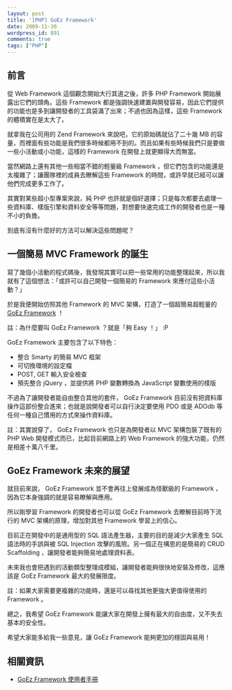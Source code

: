 ```yaml
---
layout: post
title: '[PHP] GoEz Framework'
date: 2009-11-30
wordpress_id: 891
comments: true
tags: ["PHP"]
---
```


## 前言

從 Web Framework 這個觀念開始大行其道之後，許多 PHP Framework 開始展露出它們的頭角。這些 Framework 都是強調快速建置與開發容易，因此它們提供的功能也是多到讓開發者的工具袋滿了出來；不過也因為這樣，這些 Framework 的體積實在是太大了。

就拿我在公司用的 Zend Framework 來說吧，它的原始碼就佔了二十幾 MB 的容量，而裡面有些功能是我們很多時候都用不到的。而且如果有些時候我們只是要做一些小活動或小功能，這樣的 Framework 在開發上就更顯得大而無當。

當然網路上還有其他一些相當不錯的輕量級 Framework ，但它們包含的功能還是太複雜了；讓團隊裡的成員去瞭解這些 Framework 的時間，或許早就已經可以讓他們完成更多工作了。

其實對某些超小型專案來說，純 PHP 也許就是個好選擇；只是每次都要去處理一些資料庫、樣版引擎和資料安全等等問題，對想要快速完成工作的開發者也是一種不小的負擔。

到底有沒有什麼好的方法可以解決這些問題呢？

<!--more-->

## 一個簡易 MVC Framework 的誕生

寫了幾個小活動的程式碼後，我發現其實可以把一些常用的功能整理起來，所以我就有了這個想法：「或許可以自己開發一個簡易的 Framework 來應付這些小活動？」

於是我便開始仿照其他 Framework 的 MVC 架構，打造了一個超簡易超輕量的 [GoEz Framework](http://code.google.com/p/goezframework/) ！

註：為什麼要叫 GoEz Framework ？就是「夠 Easy ！」 :P

GoEz Framework 主要包含了以下特色：

* 整合 Smarty 的簡易 MVC 框架
* 可切換環境的設定檔
* POST, GET 輸入安全檢查
* 預先整合 jQuery ，並提供將 PHP 變數轉換為 JavaScript 變數使用的樣版 


不過為了讓開發者能自由整合其他的套件， GoEz Framework 目前沒有把資料庫操作這部份整合進來；也就是說開發者可以自行決定要使用 PDO 或是 ADOdb 等任何一種自己慣用的方式來操作資料庫。

註：其實說穿了， GoEz Framework 也只是為開發者以 MVC 架構包裝了既有的 PHP Web 開發模式而已，比起目前網路上的 Web Framework 的強大功能，仍然是相差十萬八千里。

## GoEz Framework 未來的展望

就目前來說， GoEz Framework 並不會再往上發展成為怪獸級的 Framework ，因為它本身強調的就是容易瞭解與應用。

所以剛學習 Framework 的開發者也可以從 GoEz Framework 去瞭解目前時下流行的 MVC 架構的原理，增加對其他 Framework 學習上的信心。

目前正在開發中的是通用型的 SQL 語法產生器，主要的目的是減少大家產生 SQL 語法時的手誤與被 SQL Injection 攻擊的風險。另一個正在構思的是簡易的 CRUD Scaffolding ，讓開發者能夠簡易地處理資料表。

未來我也會把遇到的活動類型整理成模組，讓開發者能夠很快地安裝及修改，這應該是 GoEz Framework 最大的發展限度。

註：如果大家需要更複雜的功能時，還是可以尋找其他更強大更值得使用的 Framework 。

總之，我希望 GoEz Framework 能讓大家在開發上擁有最大的自由度，又不失去基本的安全性。

希望大家能多給我一些意見，讓 GoEz Framework 能夠更加的穩固與易用！

## 相關資訊

* [GoEz Framework 使用者手冊](http://code.google.com/p/goezframework/wiki/TableOfContents)

